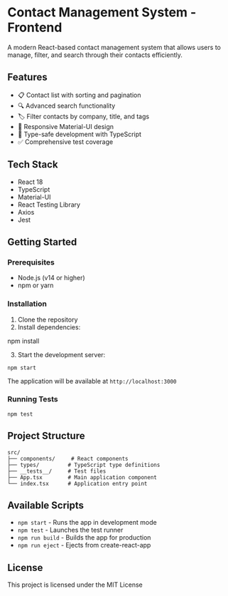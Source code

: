 # Contact Management System - Frontend

A modern React-based contact management system that allows users to manage, filter, and search through their contacts efficiently.

## Features

- 📋 Contact list with sorting and pagination
- 🔍 Advanced search functionality
- 🏷️ Filter contacts by company, title, and tags
- 📱 Responsive Material-UI design
- 🎯 Type-safe development with TypeScript
- ✅ Comprehensive test coverage

## Tech Stack

- React 18
- TypeScript
- Material-UI
- React Testing Library
- Axios
- Jest

## Getting Started

### Prerequisites

- Node.js (v14 or higher)
- npm or yarn

### Installation

1. Clone the repository
2. Install dependencies:

npm install

3. Start the development server:

```
npm start
```

The application will be available at `http://localhost:3000`

### Running Tests

```
npm test
```

## Project Structure

```
src/
├── components/     # React components
├── types/         # TypeScript type definitions
├── __tests__/     # Test files
├── App.tsx        # Main application component
└── index.tsx      # Application entry point
```

## Available Scripts

- `npm start` - Runs the app in development mode
- `npm test` - Launches the test runner
- `npm run build` - Builds the app for production
- `npm run eject` - Ejects from create-react-app

## License

This project is licensed under the MIT License
